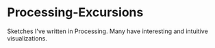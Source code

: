 # Processing-Excursions
Sketches I've written in Processing. Many have interesting and intuitive visualizations.

